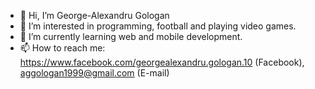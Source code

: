 - 👋 Hi, I’m George-Alexandru Gologan
- 👀 I’m interested in programming, football and playing video games.
- 🌱 I’m currently learning web and mobile development.
- 📫 How to reach me: https://www.facebook.com/georgealexandru.gologan.10 (Facebook), aggologan1999@gmail.com (E-mail)

